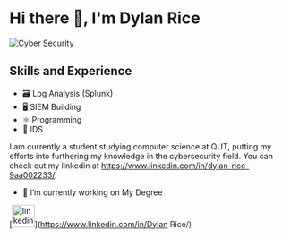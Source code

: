 # Hi there 👋, I'm Dylan Rice
![Cyber Security](https://pbs.twimg.com/profile_banners/1392609676362059777/1672744154/600x200)

## Skills and Experience
* 🗃️ Log Analysis (Splunk)
* 🖥️ SIEM Building 
* ⚛️ Programming
* 🔐 IDS

I am currently a student studying computer science at QUT, putting my efforts into furthering my knowledge in the cybersecurity field. You can check out my linkedin at https://www.linkedin.com/in/dylan-rice-9aa002233/. 

- 🔭 I’m currently working on My Degree 


[<img src='https://cdn.jsdelivr.net/npm/simple-icons@3.0.1/icons/linkedin.svg' alt='linkedin' height='40'>](https://www.linkedin.com/in/Dylan Rice/)  
